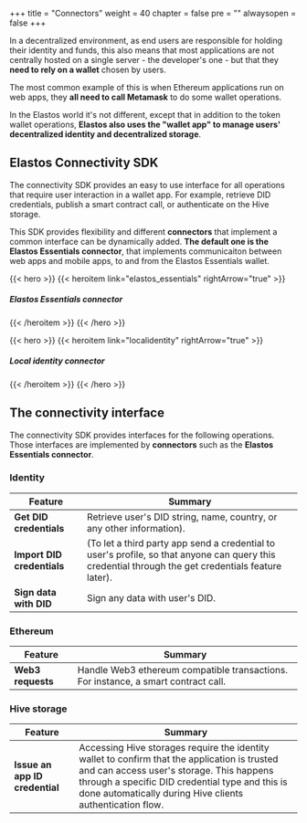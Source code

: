 +++
title = "Connectors"
weight = 40
chapter = false
pre = ""
alwaysopen = false
+++

In a decentralized environment, as end users are responsible for holding their identity and funds, this also means that most applications are not centrally hosted on a single server - the developer's one - but that they **need to rely on a wallet** chosen by users.

The most common example of this is when Ethereum applications run on web apps, they **all need to call Metamask** to do some wallet operations.

In the Elastos world it's not different, except that in addition to the token wallet operations, **Elastos also uses the "wallet app" to manage users' decentralized identity and decentralized storage**.

## Elastos Connectivity SDK

The connectivity SDK provides an easy to use interface for all operations that require user interaction in a wallet app. For example, retrieve DID credentials, publish a smart contract call, or authenticate on the Hive storage.

This SDK provides flexibility and different **connectors** that implement a common interface can be dynamically added. **The default one is the Elastos Essentials connector**, that implements communicaiton between web apps and mobile apps, to and from the Elastos Essentials wallet.

{{< hero >}}
    {{< heroitem link="elastos_essentials" rightArrow="true" >}}
        <h5>Elastos Essentials connector</h5>
    {{< /heroitem >}}
{{< /hero >}}

{{< hero >}}
    {{< heroitem link="localidentity" rightArrow="true" >}}
        <h5>Local identity connector</h5>
    {{< /heroitem >}}
{{< /hero >}}

## The connectivity interface

The connectivity SDK provides interfaces for the following operations. Those interfaces are implemented by **connectors** such as the **Elastos Essentials connector**.

### Identity

| Feature | Summary |
| ------- | ------- |
| **Get DID credentials** | Retrieve user's DID string, name, country, or any other information). |
| **Import DID credentials** | (To let a third party app send a credential to user's profile, so that anyone can query this credential through the get credentials feature later). |
| **Sign data with DID** | Sign any data with user's DID. |

### Ethereum

| Feature | Summary |
| ------- | ------- |
| **Web3 requests** | Handle Web3 ethereum compatible transactions. For instance, a smart contract call. |

### Hive storage

| Feature | Summary |
| ------- | ------- |
| **Issue an app ID credential** | Accessing Hive storages require the identity wallet to confirm that the application is trusted and can access user's storage. This happens through a specific DID credential type and this is done automatically during Hive clients authentication flow. |

